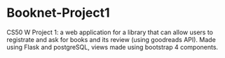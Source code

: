 # Booknet-Project1
CS50 W Project 1: a web application for a library that can allow users to registrate and ask for books and its review (using goodreads API). Made using Flask and postgreSQL, views made using bootstrap 4 components.
